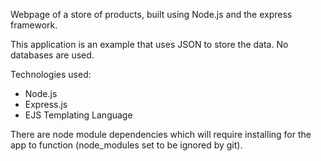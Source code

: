Webpage of a store of products, built using Node.js and the express framework.

This application is an example that uses JSON to store the data. No databases are used.

Technologies used:

- Node.js
- Express.js
- EJS Templating Language

There are node module dependencies which will require installing for the app to function (node_modules set to be ignored by git).